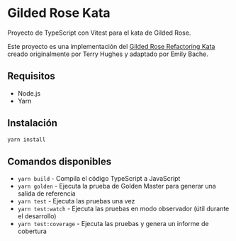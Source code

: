 # Gilded Rose Kata

Proyecto de TypeScript con Vitest para el kata de Gilded Rose.

Este proyecto es una implementación del [Gilded Rose Refactoring Kata](https://github.com/emilybache/GildedRose-Refactoring-Kata) creado originalmente por Terry Hughes y adaptado por Emily Bache.

## Requisitos

- Node.js
- Yarn

## Instalación

```bash
yarn install
```

## Comandos disponibles

- `yarn build` - Compila el código TypeScript a JavaScript
- `yarn golden` - Ejecuta la prueba de Golden Master para generar una salida de referencia
- `yarn test` - Ejecuta las pruebas una vez
- `yarn test:watch` - Ejecuta las pruebas en modo observador (útil durante el desarrollo)
- `yarn test:coverage` - Ejecuta las pruebas y genera un informe de cobertura
